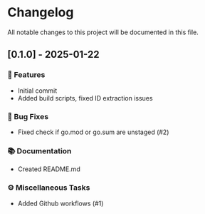 # Changelog

All notable changes to this project will be documented in this file.

## [0.1.0] - 2025-01-22

### 🚀 Features

- Initial commit
- Added build scripts, fixed ID extraction issues

### 🐛 Bug Fixes

- Fixed check if go.mod or go.sum are unstaged (#2)

### 📚 Documentation

- Created README.md

### ⚙️ Miscellaneous Tasks

- Added Github workflows (#1)

<!-- generated by git-cliff -->

